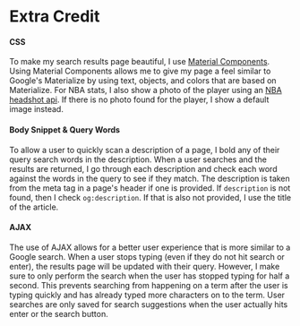 # Extra Credit
#### CSS
To make my search results page beautiful, I use [Material Components](https://github.com/material-components/material-components-web). Using Material Components allows me to give my page a feel similar to Google's Materialize by using text, objects, and colors that are based on Materialize. For NBA stats, I also show a photo of the player using an [NBA headshot api](https://github.com/hlyford/nba-headshot-api). If there is no photo found for the player, I show a default image instead.

#### Body Snippet & Query Words
To allow a user to quickly scan a description of a page, I bold any of their query search words in the description. When a user searches and the results are returned, I go through each description and check each word against the words in the query to see if they match. The description is taken from the meta tag in a page's header if one is provided. If `description` is not found, then I check `og:description`. If that is also not provided, I use the title of the article.

#### AJAX
The use of AJAX allows for a better user experience that is more similar to a Google search. When a user stops typing (even if they do not hit search or enter), the results page will be updated with their query. However, I make sure to only perform the search when the user has stopped typing for half a second. This prevents searching from happening on a term after the user is typing quickly and has already typed more characters on to the term. User searches are only saved for search suggestions when the user actually hits enter or the search button.